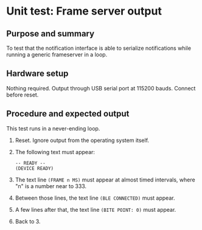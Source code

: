 # Unit test: Frame server output

## Purpose and summary

To test that the notification interface is able to serialize notifications while running a generic frameserver in a loop.

## Hardware setup

Nothing required. Output through USB serial port at 115200 bauds. Connect before reset.

## Procedure and expected output

This test runs in a never-ending loop.

1. Reset. Ignore output from the operating system itself.
2. The following text must appear:

   ```text
   -- READY --
   (DEVICE READY)
   ```

3. The text line `(FRAME n MS)` must appear at almost timed intervals,
   where "n" is a number near to 333.
4. Between those lines, the text line `(BLE CONNECTED)` must appear.
5. A few lines after that, the text line `(BITE POINT: 0)` must appear.
6. Back to 3.
